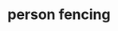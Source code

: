---
layout: people&body
title: person fencing
emoji: person_fencing
permalink: 🤺.html
image: assets/img/3moji/person_fencing.png
---